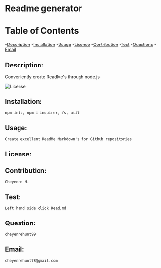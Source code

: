 

  # Readme generator

# Table of Contents
-[Description](#description)
-[Installation](#installation)
-[Usage](#usage)
-[License](#license)
-[Contribution](#contribution)
-[Test](#test)
-[Questions](#questions)
-[Email](#email)

## Description:
Conveniently create ReadMe's through node.js

![License](https://img.shields.io/badge/License--blue.svg "License Badge")


## Installation:
    npm init, npm i inquirer, fs, util
## Usage:
    Create excellent ReadMe Markdown's for Github repositories
## License:
    
## Contribution:
    Cheyenne H.
## Test:
    Left hand side click Read.md
## Question:
    cheyennehunt99
## Email:
    cheyennehunt78@gmail.com

